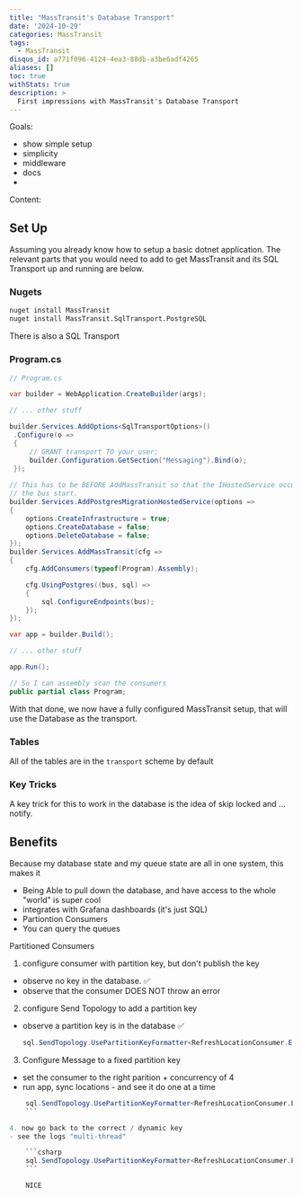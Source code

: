 ```yaml
---
title: "MassTransit's Database Transport"
date: '2024-10-29'
categories: MassTransit
tags:
  - MassTransit
disqus_id: a771f096-4124-4ea3-88db-a3be6adf4265
aliases: []
toc: true
withStats: true
description: >
  First impressions with MassTransit's Database Transport
---
```


Goals:
- show simple setup
- simplicity
- middleware
- docs
- 

Content:

## Set Up

Assuming you already know how to setup a basic dotnet application. The relevant parts that you would need to add to get MassTransit and its SQL Transport up and running are below.

### Nugets

```sh
nuget install MassTransit
nuget install MassTransit.SqlTransport.PostgreSQL
```

There is also a SQL Transport

### Program.cs

```csharp
// Program.cs

var builder = WebApplication.CreateBuilder(args);

// ... other stuff

builder.Services.AddOptions<SqlTransportOptions>()
 .Configure(o =>
 {
     // GRANT transport TO your_user;
     builder.Configuration.GetSection("Messaging").Bind(o);
 });
 
// This has to be BEFORE AddMassTransit so that the IHostedService occurs before
// the bus start.
builder.Services.AddPostgresMigrationHostedService(options =>
{
    options.CreateInfrastructure = true;
    options.CreateDatabase = false;
    options.DeleteDatabase = false;
});
builder.Services.AddMassTransit(cfg =>
{
    cfg.AddConsumers(typeof(Program).Assembly);

    cfg.UsingPostgres((bus, sql) =>
    {
        sql.ConfigureEndpoints(bus);
    });
});

var app = builder.Build();

// ... other stuff

app.Run();

// So I can assembly scan the consumers
public partial class Program;
```

With that done, we now have a fully configured MassTransit setup, that will use the Database as the transport.

### Tables

All of the tables are in the `transport` scheme by default

### Key Tricks

A key trick for this to work in the database is the idea of skip locked and ... notify.

## Benefits

Because my database state and my queue state are all in one system, this makes it 

- Being Able to pull down the database, and have access to the whole "world" is super cool
- integrates with Grafana dashboards (it's just SQL)
- Partiontion Consumers
- You can query the queues




Partitioned Consumers


1. configure consumer with partition key, but don't publish the key
- observe no key in the database. ✅
- observe that the consumer DOES NOT throw an error
2. configure Send Topology to add a partition key
- observe a partition key is in the database ✅

  ```csharp
  sql.SendTopology.UsePartitionKeyFormatter<RefreshLocationConsumer.Execute>( x => m.Message.LocationId.ToString());
  ```

3. Configure Message to a fixed partition key
- set the consumer to the right parition + concurrency of 4
- run app, sync locations - and see it do one at a time

```csharp
    sql.SendTopology.UsePartitionKeyFormatter<RefreshLocationConsumer.Execute>( x => Guid.Empty.ToString());
    ```

4. now go back to the correct / dynamic key
- see the logs "multi-thread"

    ```csharp
    sql.SendTopology.UsePartitionKeyFormatter<RefreshLocationConsumer.Execute>( x => x.Message.LocationId.ToString());
    ```

    NICE
